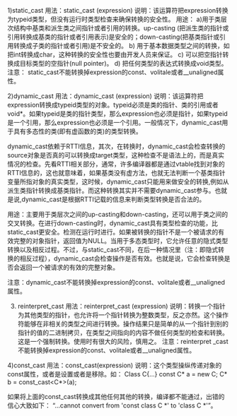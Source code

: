 1)static_cast
用法：static_cast <typeid> (expression)
说明：该运算符把expression转换为typeid类型，但没有运行时类型检查来确保转换的安全性。
用途：
a)用于类层次结构中基类和派生类之间指针或者引用的转换。up-casting (把派生类的指针或引用转换成基类的指针或者引用表示)是安全的；down-casting(把基类指针或引用转换成子类的指针或者引用)是不安全的。
b) 用于基本数据类型之间的转换，如把int转换成char，这种转换的安全性也要由开发人员来保证。
c) 可以把空指针转换成目标类型的空指针(null pointer)。
d) 把任何类型的表达式转换成void类型。
注意： static_cast不能转换掉expression的const、volitale或者__unaligned属性。

2)dynamic_cast
用法：dynamic_cast <typeid> (expression)
说明：该运算符把expression转换成typeid类型的对象。typeid必须是类的指针、类的引用或者void*。如果typeid是类的指针类型，那么expression也必须是指针，如果typeid是一个引用，那么expression也必须是一个引用。一般情况下，dynamic_cast用于具有多态性的类(即有虚函数的类)的类型转换。

dynamic_cast依赖于RTTI信息，其次，在转换时，dynamic_cast会检查转换的source对象是否真的可以转换成target类型，这种检查不是语法上的，而是真实情况的检查。先看RTTI相关部分，通常，许多编译器都是通过vtable找到对象的RTTI信息的，这也就意味着，如果基类没有虚方法，也就无法判断一个基类指针变量所指对象的真实类型，这时候，dynamic_cast只能用来做安全的转换,例如从派生类指针转换成基类指针。而这种转换其实并不需要dynamic_cast参与。也就是说,dynamic_cast是根据RTTI记载的信息来判断类型转换是否合法的。

用途：主要用于类层次之间的up-casting和down-casting，还可以用于类之间的交叉转换。在进行down-casting时，dynamic_cast具有类型检查的功能，比static_cast更安全。检测在运行时进行。如果被转换的指针不是一个被请求的有效完整的对象指针，返回值为NULL。当用于多态类型时，它允许任意的隐式类型转换以及相反过程。不过，与static_cast不同，在后一种情况里（注：即隐式转 换的相反过程），dynamic_cast会检查操作是否有效。也就是说，它会检查转换是否会返回一个被请求的有效的完整对象。

注意：dynamic_cast不能转换掉expression的const、volitale或者__unaligned属性。

3) reinterpret_cast
用法：reinterpret_cast <typeid>(expression)
说明：转换一个指针为其他类型的指针，也允许将一个指针转换为整数类型，反之亦然。这个操作符能够在非相关的类型之间进行转换。操作结果只是简单的从一个指针到别的指针的值的二进制拷贝，在类型之间指向的内容不做任何类型的检查和转换。这是一个强制转换。使用时有很大的风险，慎用之。
注意：reinterpret _cast不能转换掉expression的const、volitale或者__unaligned属性。

4)const_cast
用法：const_cast<typeid>(expression)
说明：这个类型操纵传递对象的const属性，或者是设置或者是移除。如：
Class C{…}
const C* a = new C;
C* b = const_cast<C*>(a);

如果将上面的const_cast转换成其他任何其他的转换，编译都不能通过，出错的信心大致如下：
“…cannot convert from 'const class C *' to 'class C *'”。
